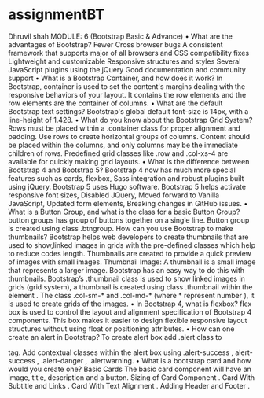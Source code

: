 # assignmentBT
Dhruvil shah
MODULE: 6 (Bootstrap Basic & Advance)
• What are the advantages of Bootstrap?
Fewer Cross browser bugs
A consistent framework that supports major of all browsers and CSS compatibility fixes
Lightweight and customizable
Responsive structures and styles
Several JavaScript plugins using the jQuery
Good documentation and community support
• What is a Bootstrap Container, and how does it work?
In Bootstrap, container is used to set the content's margins dealing with the responsive behaviors of
your layout. It contains the row elements and the row elements are the container of columns.
• What are the default Bootstrap text settings?
Bootstrap's global default font-size is 14px, with a line-height of 1.428.
• What do you know about the Bootstrap Grid System?
Rows must be placed within a .container class for proper alignment and padding.
Use rows to create horizontal groups of columns.
Content should be placed within the columns, and only columns may be the immediate children of rows.
Predefined grid classes like .row and .col-xs-4 are available for quickly making grid layouts.
• What is the difference between Bootstrap 4 and Bootstrap 5?
Bootstrap 4 now has much more special features such as cards, flexbox, Sass integration and robust
plugins built using jQuery.
Bootstrap 5 uses Hugo software. Bootstrap 5 helps activate responsive font sizes, Disabled JQuery,
Moved forward to Vanilla JavaScript, Updated form elements, Breaking changes in GitHub issues.
• What is a Button Group, and what is the class for a basic Button Group?
button groups has group of buttons together on a single line. Button group is created using class .btngroup.
How can you use Bootstrap to make thumbnails?
Bootstrap helps web developers to create thumbnails that are used to show,linked images in grids with
the pre-defined classes which help to reduce codes length.
Thumbnails are created to provide a quick preview of images with small images.
Thumbnail Image: A thumbnail is a small image that represents a larger image. Bootstrap has an easy
way to do this with thumbnails. Bootstrap’s .thumbnail class is used to show linked images in grids (grid
system), a thumbnail is created using class .thumbnail within the element <a>. The class .col-sm-*
and .col-md-* (where * represent number ), it is used to create grids of the images.
• In Bootstrap 4, what is flexbox?
flex box is used to control the layout and alignment specification of Bootstrap 4 components. This box
makes it easier to design flexible responsive layout structures without using float or positioning
attributes.
• How can one create an alert in Bootstrap?
To create alert box add .alert class to <div> tag.
Add contextual classes within the alert box using .alert-success , alert-success , .alert-danger , .alertwarning.
• What is a bootstrap card and how would you create one?
Basic Cards The basic card component will have an image, title, description and a button.
Sizing of Card Component .
Card With Subtitle and Links .
Card With Text Alignment .
Adding Header and Footer .
